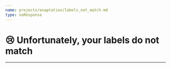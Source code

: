 ```yaml
---
name: projects/exaptation/labels_not_match.md
type: noResponse
---
```


# 😢 Unfortunately, your labels do not match

---
